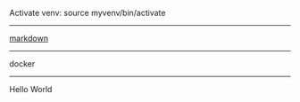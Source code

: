 Activate venv:
    source myvenv/bin/activate

----

[markdown](https://www.markdownguide.org/basic-syntax)

----

docker

---
Hello World
